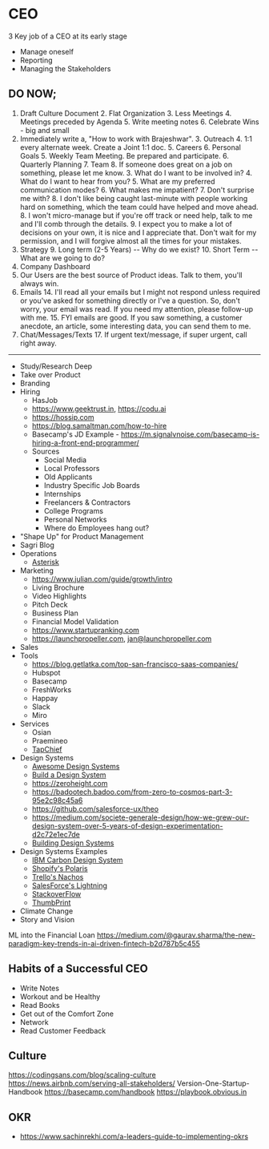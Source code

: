 # CEO

3 Key job of a CEO at its early stage

- Manage oneself
- Reporting
- Managing the Stakeholders

## DO NOW;

1. Draft Culture Document
	2. Flat Organization
	3. Less Meetings
	4. Meetings preceded by Agenda
	5. Write meeting notes
	6. Celebrate Wins - big and small
2. Immediately write a, "How to work with Brajeshwar".
	3. Outreach
		4. 1:1 every alternate week. Create a Joint 1:1 doc.
			5. Careers
			6. Personal Goals
		5. Weekly Team Meeting. Be prepared and participate.
		6. Quarterly Planning
	7. Team
		8. If someone does great on a job on something, please let me know.
	3. What do I want to be involved in?
	4. What do I want to hear from you?
	5. What are my preferred communication modes?
	6. What makes me impatient?
	7. Don't surprise me with?
		8. I don't like being caught last-minute with people working hard on something, which the team could have helped and move ahead.
	8. I won't micro-manage but if you're off track or need help, talk to me and I'll comb through the details.
	9. I expect you to make a lot of decisions on your own, it is nice and I appreciate that. Don't wait for my permission, and I will forgive almost all the times for your mistakes.
8. Strategy
	9. Long term (2-5 Years) -- Why do we exist?
	10. Short Term -- What are we going to do?
11. Company Dashboard
12. Our Users are the best source of Product ideas. Talk to them, you'll always win.
13. Emails
	14. I'll read all your emails but I might not respond unless required or you've asked for something directly or I've a question. So, don't worry, your email was read. If you need my attention, please follow-up with me.
	15. FYI emails are good. If you saw something, a customer anecdote, an article, some interesting data, you can send them to me.
16. Chat/Messages/Texts
	17. If urgent text/message, if super urgent, call right away.
---

- Study/Research Deep
- Take over Product
- Branding
- Hiring
    + HasJob
    + https://www.geektrust.in, https://codu.ai
    + https://hossip.com
    + https://blog.samaltman.com/how-to-hire
    + Basecamp's JD Example - https://m.signalvnoise.com/basecamp-is-hiring-a-front-end-programmer/
    + Sources
      * Social Media
      * Local Professors
      * Old Applicants
      * Industry Specific Job Boards
      * Internships
      * Freelancers & Contractors
      * College Programs
      * Personal Networks
      * Where do Employees hang out?
- "Shape Up" for Product Management
- Sagri Blog
- Operations
    + [Asterisk](https://www.asterisk.org)
- Marketing
    + https://www.julian.com/guide/growth/intro
    + Living Brochure
    + Video Highlights
    + Pitch Deck
    + Business Plan
    + Financial Model Validation
    + https://www.startupranking.com
    + https://launchpropeller.com, jan@launchpropeller.com
- Sales
- Tools
    + https://blog.getlatka.com/top-san-francisco-saas-companies/ 
    + Hubspot
    + Basecamp
    + FreshWorks
    + Happay
    + Slack
    + Miro
- Services
    + Osian
    + Praemineo
    + [TapChief](https://www.tapchief.com)
- Design Systems
  + [Awesome Design Systems](https://github.com/alexpate/awesome-design-systems)
  + [Build a Design System](https://medium.com/codyhouse/create-your-design-system-part-1-typography-7c630d9092bd)
  + https://zeroheight.com
  + https://badootech.badoo.com/from-zero-to-cosmos-part-3-95e2c98c45a6
  + https://github.com/salesforce-ux/theo
  + https://medium.com/societe-generale-design/how-we-grew-our-design-system-over-5-years-of-design-experimentation-d2c72e1ec7de
  + [Building Design Systems](https://medium.muz.li/building-design-systems-9bda90d8ec25)
- Design Systems Examples
    + [IBM Carbon Design System](https://www.carbondesignsystem.com)
    + [Shopify's Polaris](https://polaris.shopify.com)
    + [Trello's Nachos](https://levindesign.com/nachos)
    + [SalesForce's Lightning](https://developer.salesforce.com/lightning)
    + [StackoverFlow](https://stackoverflow.design)
    + [ThumbPrint](https://github.com/thumbtack/thumbprint)
- Climate Change
- Story and Vision

ML into the Financial Loan
https://medium.com/@gaurav.sharma/the-new-paradigm-key-trends-in-ai-driven-fintech-b2d787b5c455

## Habits of a Successful CEO

- Write Notes
- Workout and be Healthy
- Read Books
- Get out of the Comfort Zone
- Network
- Read Customer Feedback

## Culture

https://codingsans.com/blog/scaling-culture
https://news.airbnb.com/serving-all-stakeholders/
Version-One-Startup-Handbook
https://basecamp.com/handbook
https://playbook.obvious.in

## OKR

- https://www.sachinrekhi.com/a-leaders-guide-to-implementing-okrs